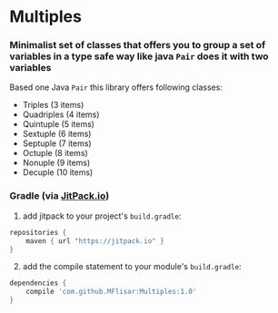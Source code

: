 # Multiples

### Minimalist set of classes that offers you to group a set of variables in a type safe way like java `Pair` does it with two variables

Based one Java `Pair` this library offers following classes:

* Triples (3 items)
* Quadriples (4 items)
* Quintuple (5 items)
* Sextuple (6 items)
* Septuple (7 items)
* Octuple (8 items)
* Nonuple (9 items)
* Decuple (10 items)

### Gradle (via [JitPack.io](https://jitpack.io/))

1. add jitpack to your project's `build.gradle`:
```groovy
repositories {
    maven { url "https://jitpack.io" }
}
```
2. add the compile statement to your module's `build.gradle`:
```groovy
dependencies {
    compile 'com.github.MFlisar:Multiples:1.0'
}
```
